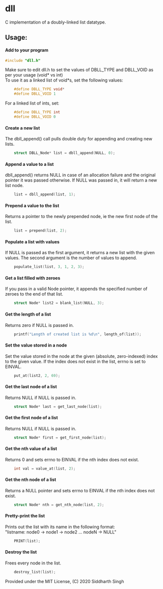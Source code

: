 # dll
C implementation of a doubly-linked list datatype.

## Usage:

#### Add to your program
```c
#include "dll.h"
```
Make sure to edit dll.h to set the values of DBLL_TYPE and DBLL_VOID as per your usage (void* vs int)    
To use it as a linked list of void*s, set the following values:
```c
    #define DBLL_TYPE void*
    #define DBLL_VOID 1
```
For a linked list of ints, set:
```c
    #define DBLL_TYPE int
    #define DBLL_VOID 0
```
#### Create a new list
The dbll_append() call pulls double duty for appending and creating new lists.
```c
    struct DBLL_Node* list = dbll_append(NULL, 0);
```
#### Append a value to a list
dbll_append() returns NULL in case of an allocation failure and the original pointer it was passed otherwise. If NULL was passed in,
it will return a new list node.
```c
    list = dbll_append(list, 1);
```
#### Prepend a value to the list
Returns a pointer to the newly prepended node, ie the new first node of the list.
```c
    list = prepend(list, 2);
```
#### Populate a list with values
If NULL is passed as the first argument, it returns a new list with the given values. The second argument is the number of values to append.
```c
    populate_list(list, 3, 1, 2, 3);
```
#### Get a list filled with zeroes
If you pass in a valid Node pointer, it appends the specified number of zeroes to the end of that list.
```c
    struct Node* list2 = blank_list(NULL, 3);
```
#### Get the length of a list
Returns zero if NULL is passed in.
```c
    printf("Length of created list is %d\n", length_of(list));
```
#### Set the value stored in a node
Set the value stored in the node at the given (absolute, zero-indexed) index to the given value. If the index does not exist in the list, errno is set to EINVAL.
```c
    put_at(list2, 2, 69);
```
#### Get the last node of a list
Returns NULL if NULL is passed in.
```c
    struct Node* last = get_last_node(list);
```
#### Get the first node of a list
Returns NULL if NULL is passed in.
```c
    struct Node* first = get_first_node(list);
```
#### Get the nth value of a list
Returns 0 and sets errno to EINVAL if the nth index does not exist.
```c
    int val = value_at(list, 2);
```
#### Get the nth node of a list
Returns a NULL pointer and sets errno to EINVAL if the nth index does not exist.
```c
    struct Node* nth = get_nth_node(list, 2);
```
#### Pretty-print the list
Prints out the list with its name in the following format:    
"listname: node0 -> node1 -> node2 ... nodeN -> NULL"
```c
    PRINT(list);
```
#### Destroy the list
Frees every node in the list.
```c
    destroy_list(list);
```
Provided under the MIT License, (C) 2020 Siddharth Singh
